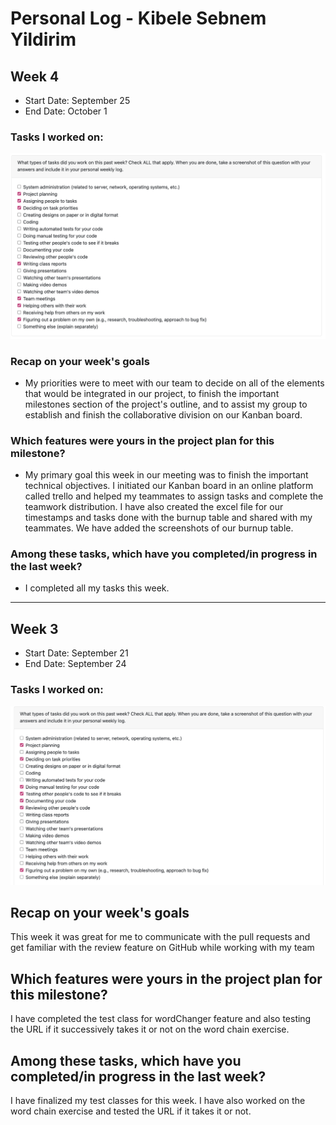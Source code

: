 # Personal Log - Kibele Sebnem Yildirim
## Week 4
- Start Date: September 25
- End Date: October 1

### Tasks I worked on:
![](screenshots/tasks_kibele_week4.png)
  
### Recap on your week's goals
- My priorities were to meet with our team to decide on all of the elements that would be integrated in our project, to finish the important milestones section of the project's outline, and to assist my group to establish and finish the collaborative division on our Kanban board.

### Which features were yours in the project plan for this milestone?
- My primary goal this week in our meeting was to finish the important technical objectives. I initiated our Kanban board in an online platform called trello and helped my teammates to assign tasks and complete the teamwork distribution. I have also created the excel file for our timestamps and tasks done with the burnup table and shared with my teammates. We have added the screenshots of our burnup table.

### Among these tasks, which have you completed/in progress in the last week?
- I completed all my tasks this week.

***

## Week 3
- Start Date: September 21
- End Date: September 24

### Tasks I worked on:
![](screenshots/tasks_kibele_week3.png)
  
## Recap on your week's goals
This week it was great for me to communicate with the pull requests and get familiar with the review feature on GitHub while working with my team

## Which features were yours in the project plan for this milestone?
I have completed the test class for wordChanger feature and also testing the URL if it successively takes it or not on the word chain exercise.

## Among these tasks, which have you completed/in progress in the last week?
I have finalized my test classes for this week. I have also worked on the word chain exercise and tested the URL if it takes it or not.